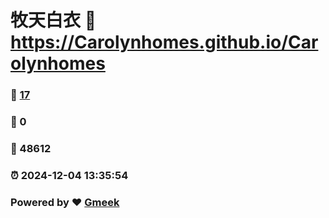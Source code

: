 # 牧天白衣 :link: https://Carolynhomes.github.io/Carolynhomes 
### :page_facing_up: [17](https://Carolynhomes.github.io/Carolynhomes/tag.html) 
### :speech_balloon: 0 
### :hibiscus: 48612 
### :alarm_clock: 2024-12-04 13:35:54 
### Powered by :heart: [Gmeek](https://github.com/Meekdai/Gmeek)

